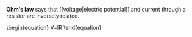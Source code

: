 **Ohm's law** says that [[voltage|electric potential]] and current through a resistor are inversely related.

\begin{equation}
V=IR
\end{equation}